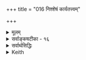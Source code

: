 +++
title = "016 निश्शेषं कार्यतत्त्वम्"

+++
<details><summary>मूलम्</summary>

निश्शेषं कार्यतत्त्वं जनयति स परो हेतुतत्त्वैश्शरीरी तत्तत्कार्यान्तरात्मा भवति च तदसौ विश्रुतो विश्वरूपः ।  
तेजोऽबन्नाभिधेये बहुभवनमभिध्यानलिङ्गं च दृष्टं तस्मादीशाननिघ्नाः प्रकृतिविकृतयस्स्वस्वकार्यप्रसूतौ ॥ १६ ॥
</details>

<details><summary>सर्वाङ्कषटीका - १६</summary>

> ननु उत्तरोत्तर-तत्त्वं प्रति पूर्वपूर्वतत्त्वस्यैवोपादानत्वस्याभिधाने,  
जगतः ब्रह्मोपादानत्वरूपः सिद्धान्तः गत एव ।  
मूलतत्त्वस्यैव ब्रह्मोपादनत्वेऽपि तत्सिद्धान्तः संगच्छेतेति चेत्,  
तर्हि 'यतो वा इमानि भूतानि जायन्ते' इति श्रुतौ,  
'इमानि ' इति निर्देशात्,  
“भूतानि' इति बहुवचननिर्देशाच्च,  
जगति प्रत्यक्ष-सिद्धानां सर्वभूतानाम् अपि साक्षात् ब्रह्मोपादानकत्व-श्रवणानुरोधेन सर्वेषाम् अपि वस्तूनां ब्रह्मोपादानकत्वस्यैवाङ्गीकारात् अपसिद्धान्तापत्तिः ।  
> 
> अस्तु तर्हि साक्षादेव ब्रह्मणः सकाशात् सर्वेषामप्युत्पतिरिति यदि,  
तर्हि क्रमश एव सृष्टिर् इत्युक्तिविरोध 

इत्य् उभयतः पाशा रज्जुः इत्य् अत्र+++(5)+++  

> 'तदभिध्यानाद् एव तु तल्-लिङ्गात् सः' (ब्र.सू.2-3-14) 

इति सूत्रोक्तं समाधानमाह - निःशेषम् इत्य्-आदि ।  
तद्-अभिध्यान-रूपात् परमात्म-लिङ्गात्  
सः **परः** = परमात्मा **हेतुतत्त्वः** = उत्तरोत्तरतत्त्वोपादानभूतैः पूर्व-पूर्व-तत्त्वैः **शरीरी** = शरीर-विशिष्टस् सन्न् एव  
निश्शेषं **कार्यतत्त्वम्** = उत्तरोत्तर-कार्यरूपं सर्वं तत्त्वं **जनयति** = उत्पादयति ।  
**तत्तत्कार्यान्तरात्मा** = तत्तत्कार्यवर्गस्यापि अन्तर्यामी **च** = तत्तत्कार्यशरीरकोऽपि भवति । 

**तत्** = तस्मादेव कारणात्, पूर्वपूर्वतत्त्वशरीरकपरमात्मन एवोपादानत्वात्, उत्तरोत्तरतत्त्वशरीरकपरमात्मन एवोपादेयत्वाच्च **असौ** = परमात्मा **विश्वरूपः** = जगद्रूपी **विश्रुतः** = श्रुतिस्मृत्यादिषु प्रसिद्धः । 

अत एव **तेजोऽबन्नाभिधेये** = तेजोऽब्-अन्न-शब्द-वाच्ये तत्त्वे, बहु-भवनम्, अभिध्यानलिङ्गं च **दृष्टम्** = प्रत्यक्षश्रुतिसिद्धं दृश्यते । छान्दोग्ये सद्विद्यायाम् ' तदैक्षत बहुस्याम्' इति तच्छब्दवाच्यस्य 



[[36]]


ब्रह्मणः ‘ऐक्षत' इति **अभिध्यानम्** = सङ्कल्पः, 'बहु स्याम्' इत्यात्मन एव जगद्रूपेण बहुधाभवनं च यथा दृश्यते, तथैव ' तत्तेज ऐक्षत बहु स्याम्' इति तेजसोऽपि संकल्पः, बहुधाभवनम्, 'ता आप ऐक्षन्त बह्वयः स्याम' इति अपामपि सङ्कल्पः बहुधाभवनं च दृश्यते । 'अप्' शब्दस्य नित्यबहुवचनत्वात् ' ऐक्षन्त' 'बह्वयः' इति बहुवचनम् ॥ 

यद्यपि तेजसः, अपामेव च सङ्कल्पः, बहुधाभवनं च श्रूयते; न तु अन्नशब्दवाच्यपृथिव्या इति 'तेजोऽबन्न' इति अन्नपदग्रहणं न युज्यत इव; तथापि, अन्नशब्दवाच्यायाः पृथिव्याः तत्त्वान्तरानुपादानत्वेन तत्र संकल्पप्रसक्त्यभावात् श्रुतौ पृथिव्याः संकल्पाश्रवणेऽपि, जगति पृथिव्या बहुधाभवनदर्शनात्, परमात्मनश्च सर्वान्तर्यामित्वात्, पृथिव्या अपि सङ्कल्पः अर्थात्सिद्ध्यतीत्यभिप्रायेण 'अन्न' शब्दोऽप्याचार्यैः कोडीकृतः । न हि परमात्मा चतुर्विंशतितत्त्वमात्रशरीरी, तावन्मात्रकारणं वा किन्तु जगच्छरीरी, जगत्कारणं च । तस्मात् स्थूलेऽपि जगति मृत्पिण्डघटादिरूपोपादानोपादेयेष्वपि तत्तच्छरीरकस्यैव परमात्मनः उपादानत्वम्, उपादेयत्वं चेत्येतत्सूचनायैव श्रुतावश्रुतसंकल्पस्याप्यन्नस्य संग्रहः कृतः । एवञ्च व्यष्टौ, समष्टौ च परमात्मैवोपादनमिति सिद्ध्यति । दृश्यन्ते च श्रुतयः 'पृथिव्या ओषधयः' इत्याद्याः । तथा च जडानां तेजः प्रभृतीनां संकल्पासंभवात्, तेजःप्रभृतिशब्दाः तत्तच्छरीरकपरमात्मवाचकाः । **तस्मात्** = स्वयं बहुधा भवनस्य, संकल्परूपचेतनलिङ्गस्य च दर्शनात्, **प्रकृतिविकृतयः** = प्रकृतिरूपा वा विकृतिरूपा वा सर्वे पदार्थाः **स्वस्वकार्यप्रसूतौ** = तत्तत्कार्योत्पादने **ईशाननिघ्नाः** = परमात्मशरीररूपत्वात् परमात्माधीना एव । एवं सांख्यसंमतसृष्टिक्रमात् सिद्धान्तसंमतसृष्टिक्रमस्य वैलक्षण्यं निरूपितम् । अतः परब्रह्मण एव सर्वत्र स्थूले सूक्ष्मे वा जगति उपादानत्वात् परब्रह्मणः जगदुपादानत्वे, क्रमसृष्टौ वा न कोऽपि विरोधः ॥ १६ ॥
</details>

<details><summary>सर्वार्थसिद्धिः</summary>

प्रक्रान्तेषु प्रकृत्यादिकारणेषु ”पुरुषार्थ एव हेतुर्न केनचित्कार्यते करणम्” इति वदतस्सांख्यस्यानन्यथासिद्धैः श्रुत्यादिभिर्बाधमाह - निश्शेषमिति ॥ ”यत्किंचित्सृज्यते येन”, ”जगत्सर्वं शरीरं ते” इत्यादिभिरेतत्सिद्धम् । ”तत्सृष्ट्वा, तदेवानुप्राविशत्" इत्यादेश्चार्थमाह - तत्तदिति । अन्तर्यामिब्राह्मणसुबालोपनिषदादिप्रसिद्धिमपि संवादयति - तदसाविति । विश्रुतः प्रधानपुरुषविलक्षणत्वेन विश्वशरीरकतया प्रत्यक्षश्रुतिसिद्धः, क्वचिद्विश्वरूपशब्देनापि । ”तत्तेज ऐक्षत”, ”बहु स्यां”, ”ता आप ऐक्षन्त बह्व्यः स्याम” इति वाक्यविशेषाभिप्रेतं तद्व्यनक्ति - तेज इति । न ह्यचेतनमात्रस्यानुत्पन्नकरणकलेबरस्य कर्मिणो वा तदानीं बहुभवनसङ्कल्पाश्रयत्वं युक्तम्, गौणत्वं चात्रापि ”गौणश्चेन्नात्मशब्दात्” इति सूत्रन्यायेन निरस्तम् । प्रकृतं हि मुख्यमीक्षणम्; अत्रापि तत्संभवे नान्यथा गतिर्युक्तेति भावः । उक्तनिगमनव्याजेन - ”विकारजननीमज्ञामष्टरूपामजां ध्रुवाम् । ध्यायतेऽध्यासिता तेन तन्यते प्रेर्यते पुनः ॥ सूयते पुरुषार्थं च तेनैवाधिष्ठिता जगत् ॥”  
”मयाऽध्यक्षेण प्रकृतिस्सूयते सचराचरम् । ”यत्किंचिद्वर्तते लोके सर्वं तन्मद्विचेष्टितम् ॥ इत्यादिकमपि प्रख्यापयति - तस्मादिति ॥ १६ ॥ इति सर्वतत्त्वानामीश्वराधिष्ठानेन कार्यकरत्वम् ॥
</details>

<details><summary>Keith</summary>

सृष्टियल्लि मुन्दिन तत्त्वगळिगॆ हिन्दिन तत्त्वगळु कारणवागुवुदादरॆ सर्वजगत्तिगू परमात्मने कारणनॆम्ब सिद्दान्तवेनागुवुदु ? ऎम्ब संश यवन्नु परिहरिसुत्तारॆ - सः परः हेळुतः शरीरी सन् निशेषं कार्यतत्त्व जनयति आ परमात्मनु कारणगळाद पूर्वतत्त्वगळिगॆ अन्तर्यामियागिरुत्ता कार्यभूतवाद तत्त्वगळॆल्लवन्नु सृष्टिसुत्तानॆ. तत्तत्कार्यान्तरात्मा च भवति आया कार्यगळिगॆ अन्तर्यामिया गियू आगुत्तानॆ. तत् अस् विश्व रूपः विश्रुतः – आद्दरिन्दले इवनु जगद्रूपियॆन्दु प्रसिद्धनागिद्दानॆ. इदक्कॆ प्रमाणवन्नु हेळुत्तारॆ तेजोs बन्नाभिधेये बहुभवनं अभिध्यानलिङ्गं च दृष्ट “तेजः' 'आपः' 'पृथिवी' ई पदवाच्यवाद तत्त्वगळ रूपदल्लि परमात्मने अनेकाकारगळन्नु ताळुत्तानॆम्बुदू अदक्कॆ कारणवाद सङ्कल्प विशेषवू श्रुतियल्लि कण्डुबरुत्तदॆ. तस्मात् प्रकृतिविकृतयः स्वस्वकार्यप्र सूत् ईशाननिघा- आद्दरिन्द प्रकृतितत्त्व, विकृतितत्र्य ऎल्लवू परमात्मन अधीनवागिये तम्म तम्म कार्यगळन्नु माडुत्तवॆ. 

 \- 

सविशॆषादैत अथवा विशिष्टाद्वत पददल्लि ऎरडर्थ अडगिदॆ. सवि- शेषे अथवा विशिष्टे अदैत - चिदचिद्विशिष्टनाद परमात्मनु ऒब्बने ऎम्बुदु ऒन्दर्थ. सविशेषयोः अथवा विशिष्टयो अतं – पर मात्मने कारणरूपनागियू कार्यरूपनागियू आगिरुवनु ऎम्बुदु मत्तॊन्दर्थ. परमात्मनु सर्ववस्तुगळल्लू अन्तर्यामियागिरुवुद रिन्द सर्व वस्तुगळू अवन शरीरवागुत्तवॆ. इदरिन्द अवनु विश्वरूपि 

श्लोक 17] 

- 17- 



[पञ्चीकरण प्रक्रियावर्णनॆ 

द्वेधा भूतानि भित्ता 

पुनरपि च भिनत्यर्धमेकं चतुर्धा तैरेकै कस्य भागै परमनुकलयत्यर्धमर्ध० चतुर्भिः । इत्थं पञ्चीकृत्य जनयति स जगद्गतुरण्णादिकाया- हैदम्पर्य० त्रिवृत्त श्रुतिरधिकगिरामक्षमैका निरोय्तुं 

8 

21 

ऎन्दॆनिसि कॊळ्ळुत्तानॆ. आद्दरिन्द तेजस्सिनिन्द जल हुट्टुत्तदॆ ऎन्दरॆ तेजश्य. रीरकनाद परमात्मनु जलशरीरकनादनॆन्दर्थ. हीगॆ ऎल्लॆडॆयल्लू अवनु कारणनागिरुवुदरिन्दले 'तेज ऐक्षत'-तेजस्सु सङ्कल्पिसितु-इत्यादि निर्दॆ- शगळु कण्डुबरुत्तवॆ. आद्दरिन्द परमात्मने वास्तविकवागि सर्वकारणनु. 

हीगॆ तत्त्वगळ समष्टि सृष्टिय विचारवन्नु मुगिसि व्यष्टि सृष्टिगॆ तळहदियन्तिरुव 'पञ्चीकरण'वन्नु हेळुत्तारॆ-भूतानि द्वेधा भित्ता पुनरसि एकं अर्ध० चतुर्धा भिन-आकाशादि पञ्च भूतगळन्नु ऎरडागि विभजिसि मत्तॆयू अदर ऒन्दर्धवन्नु नाल्कु भागवागि विभजि सुत्तानॆ. एकैकस्य तैः चतुर्भिः भागै परं अर्धमर्धं अनु कलयति- हीगॆ विभागिसल्पट्ट प्रतियॊन्दु भूतद आ ऎण्टनॆय ऒन्दाद नाल्कु भागगळिन्द मत्तॊन्दु प्रतियॊन्दु भूतद अर्धभागवन्नु मिश्रणमाडुत्तानॆ. इत्थं पञ्चीकृतैः तैः सः जगद्देतुः अण्णादि कार्याणि जनयति- हीगॆ पञ्चीकरणमाडल्पट्ट आ पञ्चभूतगळिन्द आ परमात्मनु ब्रह्माण्ड मॊदलाद ऎल्ल कार्यगळन्नू सृष्टिसुत्तानॆ. 

छान्दोग्यपनिषत्तिनल्लि त्रिवृत्करणवन्नु हेळिरुवाग पञ्चीकरण हेगॆ सिन्धुवागुवुदु ? ऎम्ब आक्षेपक्कॆ समाधानवन्नु हेळुत्तारॆ - एक त्रिवृत्यश्रुतिः अधिकगिरां ऐदम्पर्यं निरोद्दुं अक्षमा - त्रिवृत्करणवन्नु हेळुव ऒन्दे ऒन्दु श्रुतियु वेद तत्त्ववन्नु बल्ल महर्षिगळ अनेक वाक्यगळ तात्पर्यवन्नु कॆडिसलु समर्थवागलारदु. 

त्रिवृत्करण श्रुति समष्टि सृष्टिगॆ सम्बन्धिसिद्दल्ल, सृष्टिसृष्टिय अनन्तर मानवशरीरदल्लागुव परिणामवन्नु अदु हेळुत्तदॆ. हीगॆ बेरॆ अर्थवन्नु कॊडबल्ल ऒन्दे ऒन्दु श्रुतिगोस्कर महर्षिगळ युक्ति युक्तवाद अनेक वाक्यगळ तात्पर्यवन्नु कैबिडुवुदु यक्तवल्ल ॥ १७ । 

</details>
